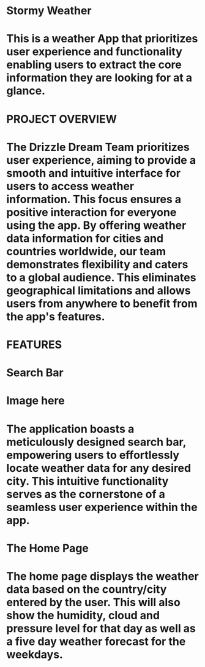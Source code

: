 # Stormy Weather 
# This is a weather App that prioritizes user experience and functionality enabling users to extract the core information they are looking for at a glance. 

# PROJECT OVERVIEW 
# The Drizzle Dream Team prioritizes user experience, aiming to provide a smooth and intuitive interface for users to access weather information. This focus ensures a positive interaction for everyone using the app. By offering weather data information for cities and countries worldwide, our team demonstrates flexibility and caters to a global audience. This eliminates geographical limitations and allows users from anywhere to benefit from the app's features. 

# FEATURES

# Search Bar
# Image here
# The application boasts a meticulously designed search bar, empowering users to effortlessly locate weather data for any desired city. This intuitive functionality serves as the cornerstone of a seamless user experience within the app.

# The Home Page
# The home page displays the weather data based on the country/city entered by the user. This will also show the humidity, cloud and pressure level for that day as well as a five day weather forecast for the weekdays. 